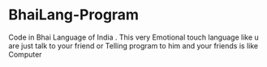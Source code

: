 # BhaiLang-Program
Code in Bhai Language of India . This very Emotional touch language like u are just talk to your friend or Telling program to him and your friends is like Computer 
